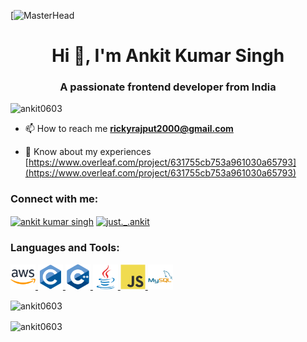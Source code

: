 [![MasterHead](https://wallpaper.dog/large/20512774.png)
<h1 align="center">Hi 👋, I'm Ankit Kumar Singh</h1>
<h3 align="center">A passionate frontend developer from India</h3>

<p align="left"> <img src="https://komarev.com/ghpvc/?username=ankit0603&label=Profile%20views&color=0e75b6&style=flat" alt="ankit0603" /> </p>

- 📫 How to reach me **rickyrajput2000@gmail.com**

- 📄 Know about my experiences [https://www.overleaf.com/project/631755cb753a961030a65793](https://www.overleaf.com/project/631755cb753a961030a65793)

<h3 align="left">Connect with me:</h3>
<p align="left">
<a href="https://linkedin.com/in/ankit kumar singh" target="blank"><img align="center" src="https://raw.githubusercontent.com/rahuldkjain/github-profile-readme-generator/master/src/images/icons/Social/linked-in-alt.svg" alt="ankit kumar singh" height="30" width="40" /></a>
<a href="https://instagram.com/just._.ankit" target="blank"><img align="center" src="https://raw.githubusercontent.com/rahuldkjain/github-profile-readme-generator/master/src/images/icons/Social/instagram.svg" alt="just._.ankit" height="30" width="40" /></a>
</p>

<h3 align="left">Languages and Tools:</h3>
<p align="left"> <a href="https://aws.amazon.com" target="_blank" rel="noreferrer"> <img src="https://raw.githubusercontent.com/devicons/devicon/master/icons/amazonwebservices/amazonwebservices-original-wordmark.svg" alt="aws" width="40" height="40"/> </a> <a href="https://www.cprogramming.com/" target="_blank" rel="noreferrer"> <img src="https://raw.githubusercontent.com/devicons/devicon/master/icons/c/c-original.svg" alt="c" width="40" height="40"/> </a> <a href="https://www.w3schools.com/cpp/" target="_blank" rel="noreferrer"> <img src="https://raw.githubusercontent.com/devicons/devicon/master/icons/cplusplus/cplusplus-original.svg" alt="cplusplus" width="40" height="40"/> </a> <a href="https://www.java.com" target="_blank" rel="noreferrer"> <img src="https://raw.githubusercontent.com/devicons/devicon/master/icons/java/java-original.svg" alt="java" width="40" height="40"/> </a> <a href="https://developer.mozilla.org/en-US/docs/Web/JavaScript" target="_blank" rel="noreferrer"> <img src="https://raw.githubusercontent.com/devicons/devicon/master/icons/javascript/javascript-original.svg" alt="javascript" width="40" height="40"/> </a> <a href="https://www.mysql.com/" target="_blank" rel="noreferrer"> <img src="https://raw.githubusercontent.com/devicons/devicon/master/icons/mysql/mysql-original-wordmark.svg" alt="mysql" width="40" height="40"/> </a> </p>

<p><img align="center" src="https://github-readme-stats.vercel.app/api/top-langs?username=ankit0603&show_icons=true&locale=en&layout=compact" alt="ankit0603" /></p>

<p><img align="center" src="https://github-readme-streak-stats.herokuapp.com/?user=ankit0603&" alt="ankit0603" /></p>

